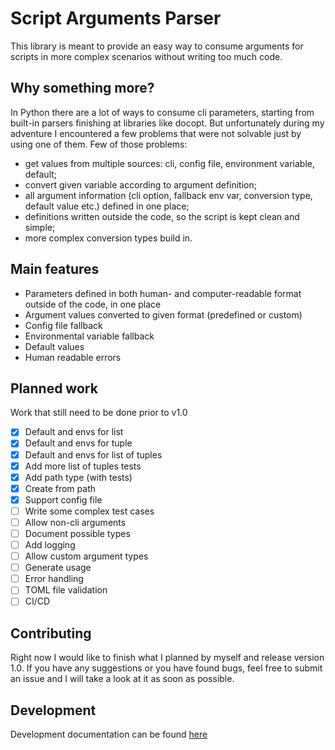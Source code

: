 # Script Arguments Parser

This library is meant to provide an easy way to consume arguments for scripts in more complex scenarios without writing too much code.

## Why something more?

In Python there are a lot of ways to consume cli parameters, starting from built-in parsers finishing at libraries like docopt. But unfortunately during my adventure I encountered a few problems that were not solvable just by using one of them. Few of those problems:

* get values from multiple sources: cli, config file, environment variable, default;
* convert given variable according to argument definition;
* all argument information (cli option, fallback env var, conversion type, default value etc.) defined in one place;
* definitions written outside the code, so the script is kept clean and simple;
* more complex conversion types build in.

## Main features

* Parameters defined in both human- and computer-readable format outside of the code, in one place
* Argument values converted to given format (predefined or custom)
* Config file fallback
* Environmental variable fallback
* Default values
* Human readable errors

## Planned work

Work that still need to be done prior to v1.0

- [x] Default and envs for list
- [x] Default and envs for tuple
- [x] Default and envs for list of tuples
- [x] Add more list of tuples tests
- [x] Add path type (with tests)
- [x] Create from path
- [x] Support config file
- [ ] Write some complex test cases
- [ ] Allow non-cli arguments
- [ ] Document possible types
- [ ] Add logging
- [ ] Allow custom argument types
- [ ] Generate usage
- [ ] Error handling
- [ ] TOML file validation
- [ ] CI/CD

## Contributing

Right now I would like to finish what I planned by myself and release version 1.0. If you have any suggestions or you have found bugs, feel free to submit an issue and I will take a look at it as soon as possible.

## Development

Development documentation can be found [here](README-DEV.md)
